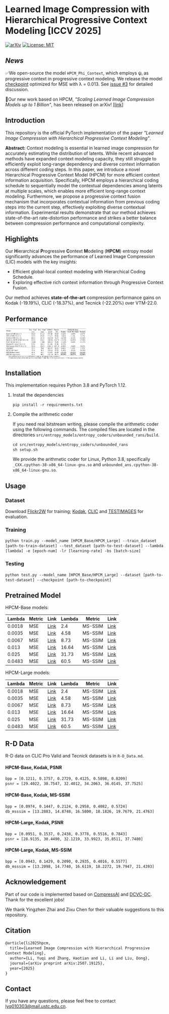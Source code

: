 # Learned Image Compression with Hierarchical Progressive Context Modeling [ICCV 2025]

[![arXiv](https://img.shields.io/badge/arXiv-2507.19125-b31b1b.svg)](https://arxiv.org/abs/2507.19125)  [![License: MIT](https://img.shields.io/badge/License-MIT-yellow.svg)](https://opensource.org/licenses/MIT)

## *News*

✅We open-source the model `HPCM_Phi_Context`, which employs ψᵢ as progressive context in progressive context modeling. We release the model [checkpoint](https://drive.google.com/file/d/1DgH0GQwt4OGQI8EZBxYyucC25yHQv69Q/view) optimized for MSE with λ = 0.013. See [issue #3](https://github.com/lyq133/LIC-HPCM/issues/3) for detailed discussion.

🎉Our new work based on HPCM, *"Scaling Learned Image Compression Models up to 1 Billion"*, has been released on arXiv! [[link]](https://arxiv.org/abs/2508.09075)

## Introduction

This repository is the official PyTorch implementation of the paper *"Learned Image Compression with Hierarchical Progressive Context Modeling"*.

**Abstract:** Context modeling is essential in learned image compression for accurately estimating the distribution of latents. While recent advanced methods have expanded context modeling capacity, they still struggle to efficiently exploit long-range dependency and diverse context information across different coding steps. In this paper, we introduce a novel Hierarchical Progressive Context Model (HPCM) for more efficient context information acquisition. Specifically, HPCM employs a hierarchical coding schedule to sequentially model the contextual dependencies among latents at multiple scales, which enables more efficient long-range context modeling. Furthermore, we propose a progressive context fusion mechanism that incorporates contextual information from previous coding steps into the current step, effectively exploiting diverse contextual information. Experimental results demonstrate that our method achieves state-of-the-art rate-distortion performance and strikes a better balance between compression performance and computational complexity.

## Highlights

Our **H**ierarchical **P**rogressive **C**ontext **M**odeling (**HPCM**) entropy model significantly advances the performance of Learned Image Compression (LIC) models with the key insights:

- Efficient global-local context modeling with Hierarchical Coding Schedule.
- Exploring effective rich context information through Progressive Context Fusion.

Our method achieves **state-of-the-art** compression performance gains on Kodak (-19.19%), CLIC (-18.37%), and Tecnick (-22.20%) over VTM-22.0.

## Performance

<img src="./assets/table1.png" alt="table1" style="zoom:25%;" />

## Installation

This implementation requires Python 3.8 and PyTorch 1.12.

1. Install the dependencies

   ```
   pip install -r requirements.txt
   ```
   
2. Compile the arithmetic coder

   If you need real bitstream writing, please compile the arithmetic coder using the following commands. The compiled files are located in the directories `src/entropy_models/entropy_coders/unbounded_rans/build`.

   ```
   cd src/entropy_models/entropy_coders/unbounded_rans
   sh setup.sh
   ```
   
   We provide the arithmetic coder for Linux, Python 3.8, specifically `_CXX.cpython-38-x86_64-linux-gnu.so` and `unbounded_ans.cpython-38-x86_64-linux-gnu.so`.

## Usage

### Dataset

Download [Flickr2W](https://github.com/liujiaheng/CompressionData) for training; [Kodak](https://r0k.us/graphics/kodak/), [CLIC](https://www.compression.cc/) and [TESTIMAGES](https://testimages.org/) for evaluation.

### Training

```
python train.py --model_name [HPCM_Base/HPCM_Large] --train_dataset [path-to-train-dataset] --test_dataset [path-to-test-dataset] --lambda [lambda] -e [epoch-num] -lr [learning-rate] -bs [batch-size]
```

### Testing

```
python test.py --model_name [HPCM_Base/HPCM_Large] --dataset [path-to-test-dataset] --checkpoint [path-to-checkpoint]
```

## Pretrained Model

HPCM-Base models:

| Lambda | Metric | Link                                                         | Lambda | Metric  | Link                                                         |
| ------ | ------ | ------------------------------------------------------------ | ------ | ------- | ------------------------------------------------------------ |
| 0.0018 | MSE    | [Link](https://drive.google.com/file/d/1nIoANbXzBNE0S_VoLo9ZDHU50lPMmeBP/view?usp=drive_link) | 2.4    | MS-SSIM | [Link](https://drive.google.com/file/d/1AZ9dY2J9Rn17YSQe_NYIOID-st1C-68O/view?usp=drive_link) |
| 0.0035 | MSE    | [Link](https://drive.google.com/file/d/15J_nl33_5R_qyTIzLAaT60ICn9BMGHlB/view?usp=drive_link) | 4.58   | MS-SSIM | [Link](https://drive.google.com/file/d/1Y8gEL4MRNB-TBbOMDUKeMTO_z1QhbwqL/view?usp=drive_link) |
| 0.0067 | MSE    | [Link](https://drive.google.com/file/d/1HIzsEqAPztaMh0Frqec4TtRwoc7uxO97/view?usp=drive_link) | 8.73   | MS-SSIM | [Link](https://drive.google.com/file/d/1hXK-X6GsjjiULy6FvU80Smob_2UOFeFJ/view?usp=drive_link) |
| 0.013  | MSE    | [Link](https://drive.google.com/file/d/1Snq7vkWQdApzCe-gK_V-WuRyMHQRL443/view?usp=drive_link) | 16.64  | MS-SSIM | [Link](https://drive.google.com/file/d/1antXt3M0ecOVejbpxL1U7CVx4TS_XPMQ/view?usp=drive_link) |
| 0.025  | MSE    | [Link](https://drive.google.com/file/d/1NFZD87BkfU28YnDqpzfphG0xDZDZpUA5/view?usp=drive_link) | 31.73  | MS-SSIM | [Link](https://drive.google.com/file/d/1X_Q0hHwAW0GOsHWLoq84YKYqXrduFe6b/view?usp=drive_link) |
| 0.0483 | MSE    | [Link](https://drive.google.com/file/d/1G5wm4KENBY2qSAQBxNw3Rz4JcMxH8HXu/view?usp=drive_link) | 60.5   | MS-SSIM | [Link](https://drive.google.com/file/d/1mX885h4eVwLvpeHpBHBoM1p4Z2VLV2y-/view?usp=drive_link) |

HPCM-Large models:

| Lambda | Metric | Link                                                         | Lambda | Metric  | Link                                                         |
| ------ | ------ | ------------------------------------------------------------ | ------ | ------- | ------------------------------------------------------------ |
| 0.0018 | MSE    | [Link](https://drive.google.com/file/d/1E1DUaPsIrfNPwfk4qD-630hhxx5n_BJ4/view?usp=drive_link) | 2.4    | MS-SSIM | [Link](https://drive.google.com/file/d/1RUM2a1wdI8Yj9-tvzO_MnHGZWZRp2-W6/view?usp=drive_link) |
| 0.0035 | MSE    | [Link](https://drive.google.com/file/d/15yDUVvEBn-7dMA9SBIQ2w28LJXBGntQo/view?usp=drive_link) | 4.58   | MS-SSIM | [Link](https://drive.google.com/file/d/1TL_QDlfzHvmerN1p0rn5mJbSNwn3LXXx/view?usp=drive_link) |
| 0.0067 | MSE    | [Link](https://drive.google.com/file/d/1yzZKji6RpsyQPD6KFr_weavVrlmn-V4R/view?usp=drive_link) | 8.73   | MS-SSIM | [Link](https://drive.google.com/file/d/1nIEJY9ecr9uA9XidtiQRXQ2rzm1DWKM0/view?usp=drive_link) |
| 0.013  | MSE    | [Link](https://drive.google.com/file/d/1L19zjwOpbbFPw0FxnyVLcHATxCaorjUV/view?usp=drive_link) | 16.64  | MS-SSIM | [Link](https://drive.google.com/file/d/1sKnWry4LIZPawwv08TH3l_41giUuElCx/view?usp=drive_link) |
| 0.025  | MSE    | [Link](https://drive.google.com/file/d/1oh8OwCLc8PEVMW1fc9LoC7G4385kHU5D/view?usp=drive_link) | 31.73  | MS-SSIM | [Link](https://drive.google.com/file/d/1rR0vFbQ2fOT7EgJbYg5f0OdiIT5jbPPu/view?usp=drive_link) |
| 0.0483 | MSE    | [Link](https://drive.google.com/file/d/1VWLPQeDzBZgb1D2mZ9jLzLppXL8gUanH/view?usp=drive_link) | 60.5   | MS-SSIM | [Link](https://drive.google.com/file/d/1ITR5JEzLjmdHLp20GYzIdwE8eEK2d7ns/view?usp=drive_link) |

## R-D Data

R-D data on CLIC Pro Valid and Tecnick datasets is in `R-D_Data.md`.

#### HPCM-Base, Kodak, PSNR

```
bpp = [0.1211, 0.1757, 0.2729, 0.4125, 0.5898, 0.8209]
psnr = [29.4022, 30.7547, 32.4012, 34.2063, 36.0145, 37.7525]
```

#### HPCM-Base, Kodak, MS-SSIM

```
bpp = [0.0974, 0.1447, 0.2124, 0.2958, 0.4082, 0.5724]
db_msssim = [13.2883, 14.8748, 16.5800, 18.1826, 19.7679, 21.4763]
```

#### HPCM-Large, Kodak, PSNR

```
bpp = [0.0951, 0.1537, 0.2438, 0.3778, 0.5516, 0.7843]
psnr = [28.9135, 30.4490, 32.1219, 33.9923, 35.8511, 37.7480]
```

#### HPCM-Large, Kodak, MS-SSIM

```
bpp = [0.0943, 0.1429, 0.2090, 0.2935, 0.4016, 0.5577]
db_msssim = [13.2098, 14.7740, 16.6119, 18.2272, 19.7947, 21.4393]
```

## Acknowledgement

Part of our code is implemented based on [CompressAI](https://github.com/InterDigitalInc/CompressAI) and [DCVC-DC](https://github.com/microsoft/DCVC/tree/main/DCVC-family/DCVC-DC). Thank for the excellent jobs!

We thank Yingzhen Zhai and Zixu Chen for their valuable suggestions to this repository.

## Citation

```
@article{li2025hpcm,
  title={Learned Image Compression with Hierarchical Progressive Context Modeling},
  author={Li, Yuqi and Zhang, Haotian and Li, Li and Liu, Dong},
  journal={arXiv preprint arXiv:2507.19125},
  year={2025}
}
```

## Contact

If you have any questions, please feel free to contact lyq010303@mail.ustc.edu.cn.